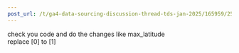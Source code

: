 ```yaml
---
post_url: /t/ga4-data-sourcing-discussion-thread-tds-jan-2025/165959/252
---
```

check you code and do the changes like max\_latitude  
replace [0] to [1]
